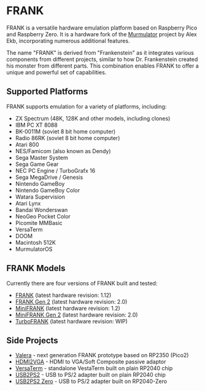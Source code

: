 # FRANK

FRANK is a versatile hardware emulation platform based on Raspberry Pico and Raspberry Zero. It is a hardware fork of the [Murmulator](https://murmulator.ru/) project by Alex Ekb, incorporating numerous additional features.

The name "FRANK" is derived from "Frankenstein" as it integrates various components from different projects, similar to how Dr. Frankenstein created his monster from different parts. This combination enables FRANK to offer a unique and powerful set of capabilities.

## Supported Platforms

FRANK supports emulation for a variety of platforms, including:

* ZX Spectrum (48K, 128K and other models, including clones)
* IBM PC XT 8088
* BK-0011М (soviet 8 bit home computer)
* Radio 86RK (soviet 8 bit home computer)
* Atari 800
* NES/Famicom (also known as Dendy)
* Sega Master System
* Sega Game Gear
* NEC PC Engine / TurboGrafx 16
* Sega MegaDrive / Genesis
* Nintendo GameBoy
* Nintendo GameBoy Color
* Watara Supervision
* Atari Lynx
* Bandai Wonderswan
* NeoGeo Pocket Color
* Picomite MMBasic
* VersaTerm
* DOOM
* Macintosh 512K
* MurmulatorOS

## FRANK Models

Currently there are four versions of FRANK built and tested:

* [FRANK](./frank) (latest hardware revision: 1.12)
* [FRANK Gen 2](./frank_gen2) (latest hardware revision: 2.0)
* [MiniFRANK](./minifrank) (latest hardware revision: 1.2)
* [MiniFRANK Gen 2](./minifrank_gen2) (latest hardware revision: 2.0)
* [TurboFRANK](./turbofrank) (latest hardware revision: WIP)

## Side Projects

* [Valera](./valera) - next generation FRANK prototype based on RP2350 (Pico2)
* [HDMI2VGA](./hdmi2vga) - HDMI to VGA/Soft Composite passive adaptor
* [VersaTerm](./versa) - standalone VestaTerm built on plain RP2040 chip
* [USB2PS2](./usb2ps2) - USB to PS/2 adapter built on plain RP2040 chip
* [USB2PS2 Zero](./usb2ps2-zero) - USB to PS/2 adapter built on RP2040-Zero
